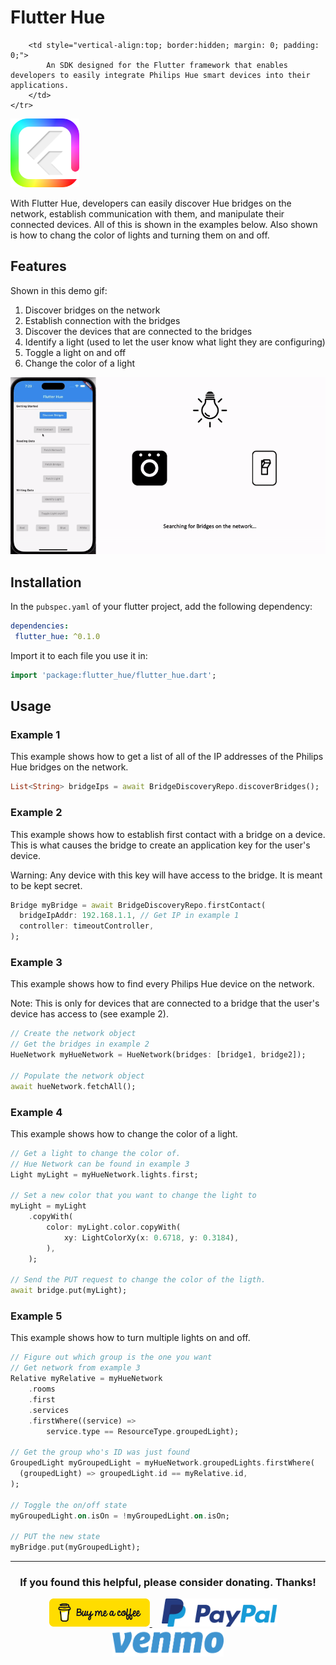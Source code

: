 # Flutter Hue

<table style="border:hidden; margin: 0; padding: 0;">
	<tr>
		<td width="125" style="border:hidden; margin: 0; padding: 0;">
			<img src="../resources/logos/flutter_hue_logo.png" alt="Flutter Hue logo" height="110" width="110">
		</td>

		<td style="vertical-align:top; border:hidden; margin: 0; padding: 0;">
			An SDK designed for the Flutter framework that enables developers to easily integrate Philips Hue smart devices into their applications.
		</td>
	</tr>
</table>

With Flutter Hue, developers can easily discover Hue bridges on the network, establish communication with them, and manipulate their connected devices. All of this is shown in the examples below. Also shown is how to chang the color of lights and turning them on and off.

## Features

Shown in this demo gif:

1. Discover bridges on the network
2. Establish connection with the bridges
3. Discover the devices that are connected to the bridges
4. Identify a light (used to let the user know what light they are configuring)
5. Toggle a light on and off
6. Change the color of a light

![A gif demonstrating Flutter Hue in action.](../resources/demos/flutter_hue_demo.gif)

## Installation

In the `pubspec.yaml` of your flutter project, add the following dependency:

```yaml
dependencies:
 flutter_hue: ^0.1.0
```

Import it to each file you use it in:

 ```dart
 import 'package:flutter_hue/flutter_hue.dart';
 ```

## Usage

### Example 1

This example shows how to get a list of all of the IP addresses of the Philips Hue bridges on the network.

``` dart
List<String> bridgeIps = await BridgeDiscoveryRepo.discoverBridges();
```

### Example 2

This example shows how to establish first contact with a bridge on a device. This is what causes the bridge to create an application key for the user's device. 

Warning: Any device with this key will have access to the bridge. It is meant to be kept secret.

``` dart
Bridge myBridge = await BridgeDiscoveryRepo.firstContact(
  bridgeIpAddr: 192.168.1.1, // Get IP in example 1
  controller: timeoutController,
);
```

### Example 3

This example shows how to find every Philips Hue device on the network. 

Note: This is only for devices that are connected to a bridge that the user's device has access to (see example 2).

``` dart
// Create the network object
// Get the bridges in example 2
HueNetwork myHueNetwork = HueNetwork(bridges: [bridge1, bridge2]);

// Populate the network object
await hueNetwork.fetchAll();
```

### Example 4

This example shows how to change the color of a light.

``` dart
// Get a light to change the color of.
// Hue Network can be found in example 3
Light myLight = myHueNetwork.lights.first;

// Set a new color that you want to change the light to
myLight = myLight
	.copyWith(
		color: myLight.color.copyWith(
			xy: LightColorXy(x: 0.6718, y: 0.3184),
		),
	);

// Send the PUT request to change the color of the ligth.
await bridge.put(myLight);
```

### Example 5

This example shows how to turn multiple lights on and off.

``` dart
// Figure out which group is the one you want
// Get network from example 3
Relative myRelative = myHueNetwork
	.rooms
	.first
	.services
	.firstWhere((service) => 
		service.type == ResourceType.groupedLight);

// Get the group who's ID was just found
GroupedLight myGroupedLight = myHueNetwork.groupedLights.firstWhere(
  (groupedLight) => groupedLight.id == myRelative.id,
);

// Toggle the on/off state
myGroupedLight.on.isOn = !myGroupedLight.on.isOn;

// PUT the new state
myBridge.put(myGroupedLight);
```

<hr>

<h3 align="center">If you found this helpful, please consider donating. Thanks!</h3>
<p align="center">
  <a href="https://www.buymeacoffee.com/babincc" target="_blank">
    <img src="../resources/donate_icons/buy_me_a_coffee_logo.png" alt="buy me a coffee" height="45">
  </a>
  <a href="https://paypal.me/cssbabin" target="_blank">
    <img src="../resources/donate_icons/pay_pal_logo.png" alt="paypal" style="margin: 0px 15px;" height="45">
  </a>
  <a href="https://venmo.com/u/babincc" target="_blank">
    <img src="../resources/donate_icons/venmo_logo.png" alt="venmo" height="45">
  </a>
</p>
<br><br>